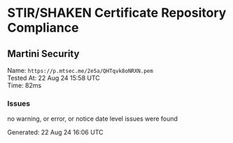 # STIR/SHAKEN Certificate Repository Compliance

## Martini Security

Name: `https://p.mtsec.me/2e5a/QHTqvk8oNRXN.pem`\
Tested At: 22 Aug 24 15:58 UTC\
Time: 82ms

### Issues

no warning, or error, or notice date level issues were found

Generated: 22 Aug 24 16:06 UTC